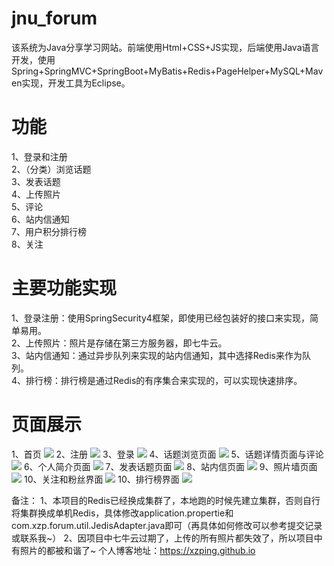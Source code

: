 # jnu_forum
<a>该系统为Java分享学习网站。前端使用Html+CSS+JS实现，后端使用Java语言开发，使用Spring+SpringMVC+SpringBoot+MyBatis+Redis+PageHelper+MySQL+Maven实现，开发工具为Eclipse。</a>

# 功能
1、登录和注册<br>
2、（分类）浏览话题<br>
3、发表话题<br>
4、上传照片<br>
5、评论<br>
6、站内信通知<br>
7、用户积分排行榜<br>
8、关注

# 主要功能实现
1、登录注册：使用SpringSecurity4框架，即使用已经包装好的接口来实现，简单易用。<br>
2、上传照片：照片是存储在第三方服务器，即七牛云。<br>
3、站内信通知：通过异步队列来实现的站内信通知，其中选择Redis来作为队列。<br>
4、排行榜：排行榜是通过Redis的有序集合来实现的，可以实现快速排序。<br>

# 页面展示
1、首页
<img src="https://github.com/xzping/jnu_forum/blob/master/image/index.png"/>
2、注册
<img src="https://github.com/xzping/jnu_forum/blob/master/image/register.png"/>
3、登录
<img src="https://github.com/xzping/jnu_forum/blob/master/image/login.png"/>
4、话题浏览页面
<img src="https://github.com/xzping/jnu_forum/blob/master/image/topics.png"/>
5、话题详情页面与评论
<img src="https://github.com/xzping/jnu_forum/blob/master/image/message.png"/>
6、个人简介页面
<img src="https://github.com/xzping/jnu_forum/blob/master/image/profile.png"/>
7、发表话题页面
<img src="https://github.com/xzping/jnu_forum/blob/master/image/addtopic.png"/>
8、站内信页面
<img src="https://github.com/xzping/jnu_forum/blob/master/image/message.png"/>
9、照片墙页面
<img src="https://github.com/xzping/jnu_forum/blob/master/image/picWall.png"/>
10、关注和粉丝界面
<img src="https://github.com/xzping/jnu_forum/blob/master/image/followAndFans.png"/>
10、排行榜界面
<img src="https://github.com/xzping/jnu_forum/blob/master/image/rank.png"/>

备注：
1、本项目的Redis已经换成集群了，本地跑的时候先建立集群，否则自行将集群换成单机Redis，具体修改application.propertie和com.xzp.forum.util.JedisAdapter.java即可（再具体如何修改可以参考提交记录或联系我~）
2、因项目中七牛云过期了，上传的所有照片都失效了，所以项目中有照片的都被和谐了~
个人博客地址：https://xzping.github.io
